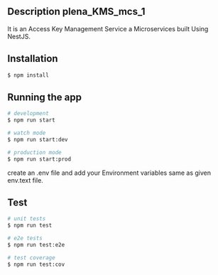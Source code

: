 ## Description plena_KMS_mcs_1

It is an Access Key Management Service a Microservices built Using NestJS.

## Installation

```bash
$ npm install
```

## Running the app

```bash
# development
$ npm run start

# watch mode
$ npm run start:dev

# production mode
$ npm run start:prod
```
create an .env file and  add your Environment variables same as given env.text file.

## Test

```bash
# unit tests
$ npm run test

# e2e tests
$ npm run test:e2e

# test coverage
$ npm run test:cov
```
